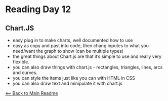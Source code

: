 # Reading Day 12

## Chart.JS

<ul>
  <li>easy plug in to make charts, well documented how to use</li>
  <li>easy as copy and past into code, then chang inputes to what you need/want the graph to show (can be multiple types)</li>
  <li>the great things about Chart.js are that it’s simple to use and really very flexible.</li>
  <li>you can also draw things with chart.js - rectangles, triangles, lines, arcs and curves.</li>
  <li>you can style the items just like you can with HTML in CSS</li>
  <li>you can also draw text and minipulate it with chart.js</li>
</ul>


[<== Back to Main Readme](README.md)